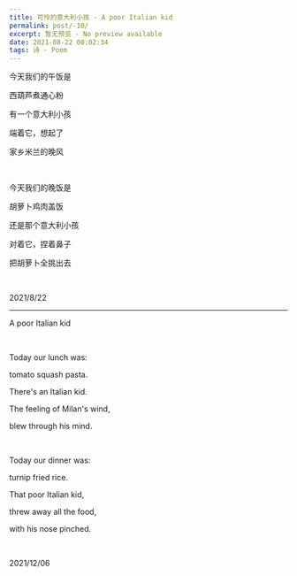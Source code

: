 ```yaml
---
title: 可怜的意大利小孩 - A poor Italian kid
permalink: post/-10/
excerpt: 暂无预览 - No preview available
date: 2021-08-22 00:02:34
tags: 诗 - Poem
---
```


今天我们的午饭是

西葫芦煮通心粉

有一个意大利小孩

端着它，想起了

家乡米兰的晚风

<br>

今天我们的晚饭是

胡萝卜鸡肉盖饭

还是那个意大利小孩

对着它，捏着鼻子

把胡萝卜全挑出去

<br>

2021/8/22

---

A poor Italian kid

<br>

Today our lunch was:

tomato squash pasta.

There's an Italian kid.

The feeling of Milan's wind,

blew through his mind.

<br>

Today our dinner was:

turnip fried rice.

That poor Italian kid,

threw away all the food,

with his nose pinched.

<br>

2021/12/06